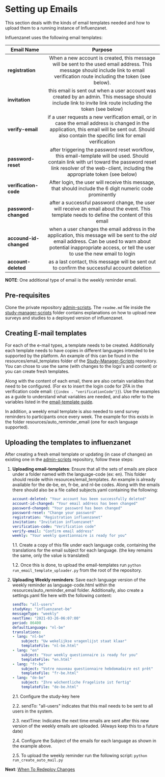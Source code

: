 # Setting up Emails 

This section deals with the kinds of email templates needed and how to upload them to a running instance of Influenzanet.

Influenzanet uses the following email templates:

| Email Name       | Purpose  |
| -------------- | :----------------:|
| **registration**    | When a new account is created, this message will be sent to the used email address. This message should include link to email verification route including the token (see below). |
| **invitation**| this email is sent out when a user account was created by an admin. This message should include link to invite link route including the token (see below)|
| **verify-email**| if a user requests a new verification email, or in case the email address is changed in the application, this email will be sent out. Should also contain the specific link for email verification|
| **password-reset**| after triggering the password reset workflow, this email-template will be used. Should contain link with url toward the password reset link resolver of the web-client, including the appropriate token (see below)|
| **verification-code**| After login, the user will receive this message, that should include the 6 digit numeric code prominently|
| **password-changed**| after a successful password change, the user will receive an email about the event. This template needs to define the content of this email|
| **accound-id-changed**| when a user changes the email address in the application, this message will be sent to the *old* email address. Can be used to warn about potential inappropriate access, or tell the user to use the new email to login|
| **account-deleted**| as a last contact, this message will be sent out to confirm the successful account deletion|


**NOTE**: One additional type of email is the weekly reminder email. 

## Pre-requisites

Clone the private repository [admin-scripts](https://github.com/influenzanet/admin-scripts). The ```readme.md``` file inside the [study-manager-scripts](https://github.com/influenzanet/admin-scripts/tree/master/study-manager-scripts) folder contains explanations on how to upload new surveys and studies to a deployed version of influenzanet. 


## Creating E-mail templates

For each of the e-mail types, a template needs to be created. Additionally each template needs to have copies in different languages intended to be supported by the platform. An example of this can be found in the resources/email_templates folder of the [Study-Manager-Scripts](https://github.com/influenzanet/study-manager-scripts) repository. You can chose to use the same (with changes to the logo's and content) or you can create fresh templates.

Along with the content of each email, there are also certain variables that need to be configured. (For ex to insert the login code for 2FA in the verification code email: ```{{index . "verificationCode"}}```). 
Use the examples as a guide to understand what variables are needed, and also refer to the variables listed in the [email-template guide](https://github.com/influenzanet/messaging-service/blob/master/docs/email-templates.md). 

In addition, a weekly email template is also needed to send survey reminders to participants once every week. The example for this exists in the folder resources/auto_reminder_email (one for each language supported). 

## Uploading the templates to influenzanet

After creating a fresh email template or updating (in case of changes) an existing one in the [admin-scripts](https://github.com/influenzanet/admin-scripts) repository, follow these steps:

1. **Uploading email-templates**: Ensure that all the sets of emails are place under a folder named with the language-code (ex: en). This folder should reside within resources/email_templates. An example is already available for the de-be, en, fr-be, and nl-be codes. Along with the emails there should also be a file called subjects.yaml containing the following:

    ```yaml
    account-deleted: "Your account has been successfully deleted"
    account-id-changed: "Your email address has been changed"
    password-changed: "Your password has been changed"
    password-reset: "Change your password"
    registration: "Registration influenzanet"
    invitation: "Invitation influenzanet"
    verification-code: "Verification code"
    verify-email: "Confirm email address"
    weekly: "Your weekly questionnaire is ready for you"
    ```

    1.1. Create a copy of this file under each language code, containing the translations for the email subject for each language. (the key remains the same, only the value is translated)
    
    1.2. Once this is done, to upload the email-templates run ``` python run_email_template_uploader.py ``` from the root of the repository.

2. **Uploading Weekly reminders**: Save each language version of the weekly reminder as language-code.html within the resources/auto_reminder_email folder. Additionally, also create a settings.yaml file here with the following content:

    ```yaml
    sendTo: "all-users"
    studyKey: "influenzanet-be"
    messageType: "weekly"
    nextTime: "2021-03-26-06:07:00"
    period: 86400
    defaultLanguage: "nl-be"
    translations:
    - lang: "nl-be"
        subject: "Uw wekelijkse vragenlijst staat klaar"
        templateFile: "nl-be.html"
    - lang: "en"
        subject: "Your weekly questionnaire is ready for you"
        templateFile: "en.html"
    - lang: "fr-be"
        subject: "Votre nouveau questionnaire hebdomadaire est prêt"
        templateFile: "fr-be.html"
    - lang: "de-be"
        subject: "Ihre wöchentliche Frageliste ist fertig"
        templateFile: "de-be.html"
    ```
    
    2.1. Configure the study-key here
    
    2.2. sendTo: "all-users" indicates that this mail needs to be sent to all users in the system.
    
    2.3. nextTime: Indicates the next time emails are sent after this new version of the weekly emails are uploaded. (Always keep this to a future date)
    
    2.4. Configure the Subject of the emails for each language as shown in the example above.
    
    2.5. To upload the weekly reminder run the following script:  ``` python run_create_auto_mail.py ```
   
**Next**: [When To Redeploy Changes](../redeploying-changes/1-change-types.md)